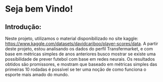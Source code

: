 # Seja bem Vindo!
## Introdução:
Neste projeto, utilizamos o material disponibilizado no site kaggle: https://www.kaggle.com/datasets/davidcariboo/player-scores/data.
A partir deste projeto, estou analisando os dados do perfil Transfermarket, e com base em métricas simples de anos anteriores busco mostrar se existe uma possibilidade de prever futebol com base em redes neurais. Os resultados obtidos são promissores, e mostram que baseado em métricas simples das primeiras 10 rodadas é possível se ter uma noção de como funciona o esporte mais amado do mundo.
